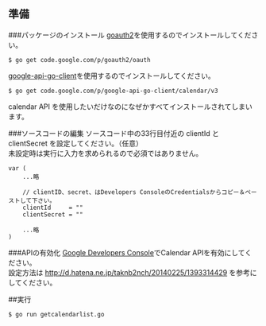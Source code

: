 ## 準備
###パッケージのインストール
[goauth2](https://code.google.com/p/goauth2/)を使用するのでインストールしてください。  
```
$ go get code.google.com/p/goauth2/oauth
```  
  
[google-api-go-client](https://code.google.com/p/google-api-go-client/)を使用するのでインストールしてください。  
```
$ go get code.google.com/p/google-api-go-client/calendar/v3
```  
calendar API を使用したいだけなのになぜかすべてインストールされてしまいます。
  
###ソースコードの編集
ソースコード中の33行目付近の clientId と clientSecret を設定してください。（任意）   
未設定時は実行に入力を求められるので必須ではありません。  
```
var (
    ...略

    // clientID、secret、はDevelopers ConsoleのCredentialsからコピー＆ペーストして下さい。
    clientId     = ""
    clientSecret = ""

    ...略
)
```  

###APIの有効化
[Google Developers Console](https://cloud.google.com/console/project)でCalendar APIを有効にしてください。  
設定方法は http://d.hatena.ne.jp/taknb2nch/20140225/1393314429 を参考にしてください。  

##実行
```
$ go run getcalendarlist.go
```  
